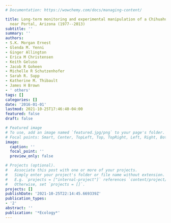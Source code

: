```yaml
---
# Documentation: https://wowchemy.com/docs/managing-content/

title: Long-term monitoring and experimental manipulation of a Chihuahuan desert ecosystem
  near Portal, Arizona (1977--2013)
subtitle: ''
summary: ''
authors:
- S.K. Morgan Ernest
- Glenda M. Yenni
- Ginger Allington
- Erica M Christensen
- Keith Geluso
- Jacob R Goheen
- Michelle R Schutzenhofer
- Sarah R. Supp
- Katherine M. Thibault
- James H Brown
- ' others'
tags: []
categories: []
date: '2016-01-01'
lastmod: 2021-10-25T17:46:40-04:00
featured: false
draft: false

# Featured image
# To use, add an image named `featured.jpg/png` to your page's folder.
# Focal points: Smart, Center, TopLeft, Top, TopRight, Left, Right, BottomLeft, Bottom, BottomRight.
image:
  caption: ''
  focal_point: ''
  preview_only: false

# Projects (optional).
#   Associate this post with one or more of your projects.
#   Simply enter your project's folder or file name without extension.
#   E.g. `projects = ["internal-project"]` references `content/project/deep-learning/index.md`.
#   Otherwise, set `projects = []`.
projects: []
publishDate: '2021-10-25T22:14:45.669339Z'
publication_types:
- '2'
abstract: ''
publication: '*Ecology*'
---
```

